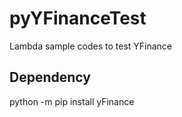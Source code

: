 # pyYFinanceTest
Lambda sample codes to test YFinance

## Dependency
python -m pip install yFinance
